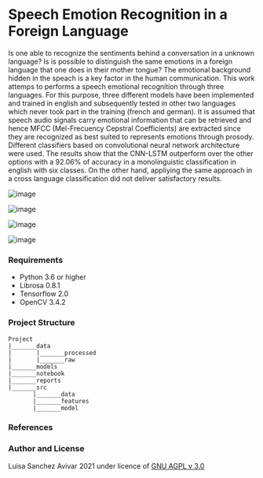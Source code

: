# Speech Emotion Recognition in a Foreign Language
Is one able to recognize the sentiments behind a conversation in a unknown language? Is is possible to distinguish the same emotions in a foreign language that one does in their mother tongue? The emotional background hidden in the speach is a key factor in the human communication.
This work attemps to performs a speech emotional recognition through three languages. For this purpose, three different models have been implemented and trained in english and subsequently tested in other two languages which never took part in the training (french and german). It is assumed that speech audio signals carry emotional information that can be retrieved  and hence MFCC (Mel-Frecuency Cepstral Coefficients) are extracted since they are recognized as best suited  to represents emotions through prosody. Different classifiers based on convolutional neural network architecture were used. The results show that the CNN-LSTM outperform over the other options with a 92.06% of accuracy in a monolinguistic classification in english with six classes. On the other hand, appliying the same approach in a cross language classification did not deliver satisfactory results.

![image](https://user-images.githubusercontent.com/3811449/138940119-6fc90d68-d81d-4e08-8113-a9c3b6fffb96.png)

![image](https://user-images.githubusercontent.com/3811449/138965337-bf9a3c9e-df0f-44a2-9b29-d9c84f4103d3.png)


![image](https://user-images.githubusercontent.com/3811449/138965191-08856635-c233-4fcb-9320-d9198d69b61d.png)

![image](https://user-images.githubusercontent.com/3811449/138965623-7c42de66-ded6-46dc-931f-ceea3848d3aa.png)








### Requirements
* Python 3.6 or higher
* Librosa 0.8.1
* Tensorflow 2.0
* OpenCV 3.4.2

### Project Structure
```
Project
|_______data
|       |_______processed
|       |_______raw
|_______models
|_______notebook
|_______reports
|_______src
       |_______data
       |_______features
       |_______model
```


### References

### Author and License
Luisa Sanchez Avivar 2021 under licence of [GNU AGPL v 3.0](https://github.com/Luisa13/SpeechEmotionRecognition/blob/master/LICENSE)
